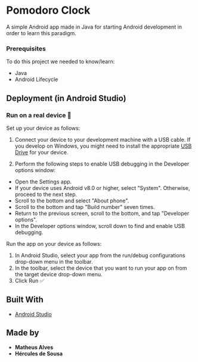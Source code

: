 # Pomodoro Clock

A simple Android app made in Java for starting Android development in order to learn this paradigm.

### Prerequisites

To do this project we needed to know/learn:
  
* Java
* Android Lifecycle

## Deployment (in Android Studio)

### Run on a real device :iphone:
Set up your device as follows:

1. Connect your device to your development machine with a USB cable. If you develop on Windows, you might need to install the appropriate <a href="https://developer.android.com/studio/run/oem-usb">USB Drive</a> for your device.

2. Perform the following steps to enable USB debugging in the Developer options window:

* Open the Settings app.
* If your device uses Android v8.0 or higher, select "System". Otherwise, proceed to the next step.
* Scroll to the bottom and select "About phone".
* Scroll to the bottom and tap "Build number" seven times.
* Return to the previous screen, scroll to the bottom, and tap "Developer options".
* In the Developer options window, scroll down to find and enable USB debugging.

Run the app on your device as follows:

1. In Android Studio, select your app from the run/debug configurations drop-down menu in the toolbar.
2. In the toolbar, select the device that you want to run your app on from the target device drop-down menu.
3. Click Run :white_check_mark:

## Built With

* [Android Studio](https://developer.android.com/studio)


## Made by

* **Matheus Alves**
* **Hércules de Sousa**
